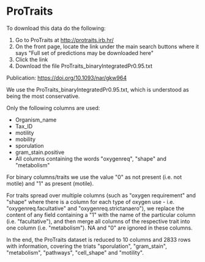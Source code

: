 # ProTraits

To download this data do the following: 
1) Go to ProTraits at http://protraits.irb.hr/
2) On the front page, locate the link under the main search buttons where it says "Full set of predictions may be downloaded here"
3) Click the link
4) Download the file ProTraits_binaryIntegratedPr0.95.txt

Publication:
https://doi.org/10.1093/nar/gkw964

We use the ProTraits_binaryIntegratedPr0.95.txt, which is understood as being the most conservative.

Only the following columns are used:

- Organism_name
- Tax_ID
- motility
- mobility
- sporulation
- gram_stain.positive
- All columns containing the words "oxygenreq", "shape" and "metabolism"

For binary columns/traits we use the value "0" as not present (i.e. not motile) and "1" as present (motile). 

For traits spread over multiple columns (such as "oxygen requirement" and "shape" where there is a column for each type of oxygen use - i.e. "oxygenreq.facultative" and "oxygenreq.strictanaero"), we replace the content of any field containing a "1" with the name of the particular column  (i.e. "facultative"), and then merge all columns of the respective trait into one column (i.e. "metabolism"). NA and "0" are ignored in these columns.

In the end, the ProTraits dataset is reduced to 10 columns and 2833 rows with information, covering the triats "sporulation", "gram_stain", "metabolism", "pathways", "cell_shape" and "motility".
